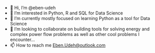 - 👋 Hi, I’m @eben-udeh
- 👀 I’m interested in Python, R and SQL for Data Science
- 🌱 I’m currently mostly focused on learning Python as a tool for Data Science
- 💞️ I’m looking to collaborate on building tools for solving energy and complex power flow problems as well as other cool problems I encounter...
- 📫 How to reach me Eben.Udeh@outlook.com
<!---
eben-udeh/eben-udeh is a ✨ special ✨ repository because its `README.md` (this file) appears on your GitHub profile.
You can click the Preview link to take a look at your changes.
--->
